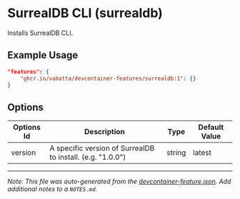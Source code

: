 
# SurrealDB CLI (surrealdb)

Installs SurrealDB CLI.

## Example Usage

```json
"features": {
    "ghcr.io/vabatta/devcontainer-features/surrealdb:1": {}
}
```

## Options

| Options Id | Description | Type | Default Value |
|-----|-----|-----|-----|
| version | A specific version of SurrealDB to install. (e.g. "1.0.0") | string | latest |



---

_Note: This file was auto-generated from the [devcontainer-feature.json](https://github.com/vabatta/devcontainer-features/blob/main/src/surrealdb/devcontainer-feature.json).  Add additional notes to a `NOTES.md`._
